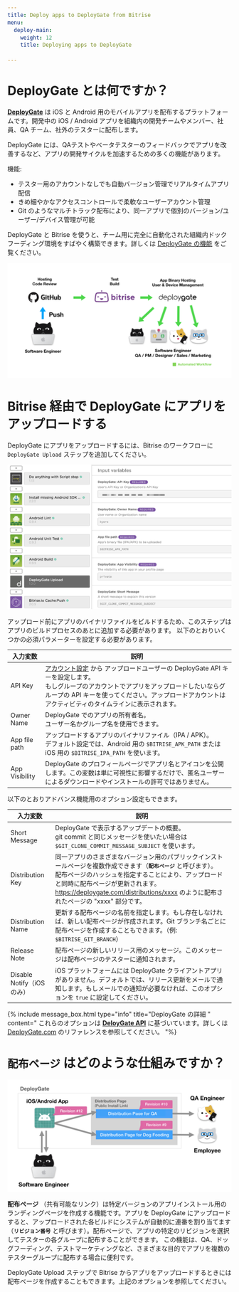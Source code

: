 ```yaml
---
title: Deploy apps to DeployGate from Bitrise
menu:
  deploy-main:
    weight: 12
    title: Deploying apps to DeployGate

---
```

# DeployGate とは何ですか？

[**DeployGate**](https://deploygate.com?locale=ja) は iOS と Android 用のモバイルアプリを配布するプラットフォームです。開発中の iOS / Android アプリを組織内の開発チームやメンバー、社員、QA チーム、社外のテスターに配布します。


DeployGate には、QAテストやベータテスターのフィードバックでアプリを改善するなど、アプリの開発サイクルを加速するための多くの機能があります。

機能:
* テスター用のアカウントなしでも自動バージョン管理でリアルタイムアプリ配信
* きめ細やかなアクセスコントロールで柔軟なユーザーアカウント管理
* Git のようなマルチトラック配布により、同一アプリで個別のバージョン/ユーザー/デバイス管理が可能


DeployGate と Bitrise を使うと、チーム用に完全に自動化された組織内ドックフーディング環境をすばやく構築できます。詳しくは [DeployGate の機能](https://deploygate.com/features?locale=ja) をご覧ください。

![Automated app distribution workflow](/img/tutorials/deploy/deploygate/flow.png)

# Bitrise 経由で DeployGate にアプリをアップロードする

DeployGate にアプリをアップロードするには、Bitrise のワークフローに `DeployGate Upload` ステップを追加してください。

![DeployGate Workflow Step](/img/tutorials/deploy/deploygate/step.png)

アップロード前にアプリのバイナリファイルをビルドするため、このステップはアプリのビルドプロセスのあとに追加する必要があります。
以下のとおりいくつかの必須パラメーターを設定する必要があります。

| 入力変数 | 説明 |
|-|-|
|API Key| [アカウント設定](https://deploygate.com/settings) から アップロードユーザーの DeployGate API キーを設定します。 <br>もしグループのアカウントでアプリをアップロードしたいならグループの API キーを使ってください。アップロードアカウントはアクティビティのタイムラインに表示されます。|
|Owner Name|DeployGate でのアプリの所有者名。<br> ユーザー名かグループ名を使用できます。 |
|App file path| アップロードするアプリのバイナリファイル（IPA / APK）。<br>デフォルト設定では、Android 用の `$BITRISE_APK_PATH` または iOS 用の `$BITRISE_IPA_PATH` を使います。 |
|App Visibility| DeployGate のプロフィールページでアプリ名とアイコンを公開します。この変数は単に可視性に影響するだけで、匿名ユーザーによるダウンロードやインストールの許可ではありません。 |

以下のとおりアドバンス機能用のオプション設定もできます。

| 入力変数 | 説明 |
|-|-|
|Short Message|DeployGate で表示するアップデートの概要。<br>git commit と同じメッセージを使いたい場合は `$GIT_CLONE_COMMIT_MESSAGE_SUBJECT` を使います。|
|Distribution Key|同一アプリのさまざまなバージョン用のパブリックインストールページを複数作成できます（**`配布ページ`** と呼びます）。<br>配布ページのハッシュを指定することにより、アップロードと同時に配布ページが更新されます。https://deploygate.com/distributions/xxxx のように配布されたページの "xxxx" 部分です。|
|Distribution Name|更新する配布ページの名前を指定します。もし存在しなければ、新しい配布ページが作成されます。Git ブランチ名ごとに配布ページを作成することもできます。（例: `$BITRISE_GIT_BRANCH`）|
|Release Note|配布ページの新しいリリース用のメッセージ。このメッセージは配布ページのテスターに通知されます。|
|Disable Notify（iOS のみ）|iOS プラットフォームには DeployGate クライアントアプリがありません。デフォルトでは、リリース更新をメールで通知します。もしメールでの通知が必要なければ、このオプションを `true` に設定してください。|


{% include message_box.html type="info" title="DeployGate の詳細 " content=" これらのオプションは [**DeloyGate API**](https://docs.deploygate.com/reference) に基づいています。詳しくは [DeployGate.com](https://deploygate.com?locale=ja) のリファレンスを参照してください。
"%}

# `配布ページ` はどのような仕組みですか？

![Distribution Page](/img/tutorials/deploy/deploygate/distribution_page.png)

**配布ページ** （共有可能なリンク）は特定バージョンのアプリインストール用のランディングページを作成する機能です。アプリを DeployGate にアップロードすると、アップロードされた各ビルドにシステムが自動的に連番を割り当てます（**`リビジョン番号`** と呼びます）。配布ページで、アプリの特定のリビジョンを選択してテスターの各グループに配布することができます。
この機能は、QA、ドッグフーディング、テストマーケティングなど、さまざまな目的でアプリを複数のテスターグループに配布する場合に便利です。

DeployGate Upload ステップで Bitrise からアプリをアップロードするときには配布ベージを作成することもできます。上記のオプションを参照してください。